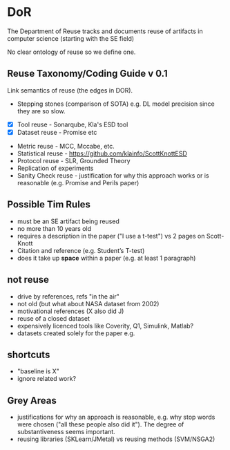 # DoR
The Department of Reuse tracks and documents reuse of artifacts in computer science (starting with the SE field)

No clear ontology of reuse so we define one.

## Reuse Taxonomy/Coding Guide v 0.1
Link semantics of reuse (the edges in DOR). 
* Stepping stones (comparison of SOTA) e.g. DL model precision since they are so slow.
- [x] Tool reuse - Sonarqube, Kla's ESD tool
- [x] Dataset reuse - Promise etc
* Metric reuse - MCC, Mccabe, etc.
* Statistical reuse - https://github.com/klainfo/ScottKnottESD 
* Protocol reuse - SLR, Grounded Theory
* Replication of experiments
* Sanity Check reuse - justification for why this approach works or is reasonable (e.g. Promise and Perils paper)

## Possible Tim Rules
- must be an SE artifact being reused
- no more than 10 years old
- requires a description in the paper ("I use a t-test") vs 2 pages on Scott-Knott
- Citation and reference (e.g. Student’s T-test)
- does it take up **space** within a paper (e.g. at least 1 paragraph)

## not reuse
- drive by references, refs "in the air"
- not old (but what about NASA dataset from 2002)
- motivational references (X also did J)
- reuse of a closed dataset
- expensively licenced tools like Coverity, Q1, Simulink, Matlab?
- datasets created solely for the paper e.g. 

## shortcuts
- "baseline is X"
- ignore related work? 


## Grey Areas
- justifications for why an approach is reasonable, e.g. why stop words were chosen ("all these people also did it"). The degree of substantiveness seems important.
- reusing libraries (SKLearn/JMetal) vs reusing methods (SVM/NSGA2)


